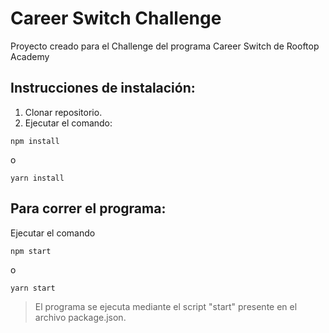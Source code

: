 # Career Switch Challenge

Proyecto creado para el Challenge del programa Career Switch de Rooftop Academy

## Instrucciones de instalación:

1. Clonar repositorio.
2. Ejecutar el comando:

```
npm install
```
o 

```
yarn install
```

## Para correr el programa:

Ejecutar el comando 

```
npm start
````
o 

```
yarn start
```

> El programa se ejecuta mediante el script "start" presente en el archivo package.json.
